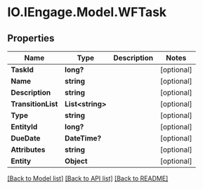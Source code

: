 # IO.IEngage.Model.WFTask
## Properties

Name | Type | Description | Notes
------------ | ------------- | ------------- | -------------
**TaskId** | **long?** |  | [optional] 
**Name** | **string** |  | [optional] 
**Description** | **string** |  | [optional] 
**TransitionList** | **List&lt;string&gt;** |  | [optional] 
**Type** | **string** |  | [optional] 
**EntityId** | **long?** |  | [optional] 
**DueDate** | **DateTime?** |  | [optional] 
**Attributes** | **string** |  | [optional] 
**Entity** | **Object** |  | [optional] 

[[Back to Model list]](../README.md#documentation-for-models) [[Back to API list]](../README.md#documentation-for-api-endpoints) [[Back to README]](../README.md)

